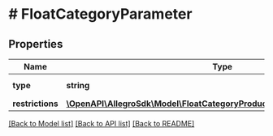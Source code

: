 # # FloatCategoryParameter

## Properties

Name | Type | Description | Notes
------------ | ------------- | ------------- | -------------
**type** | **string** |  | [default to 'float']
**restrictions** | [**\OpenAPI\AllegroSdk\Model\FloatCategoryProductParameterAllOfRestrictions**](FloatCategoryProductParameterAllOfRestrictions.md) |  | [optional]

[[Back to Model list]](../../README.md#models) [[Back to API list]](../../README.md#endpoints) [[Back to README]](../../README.md)
